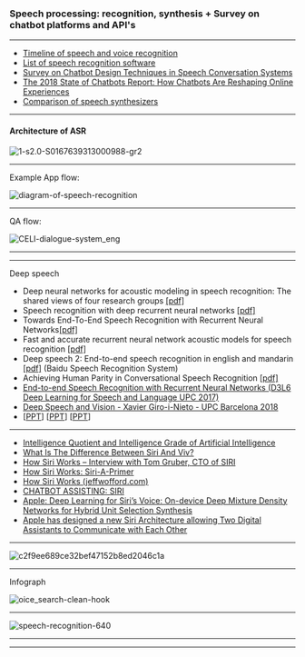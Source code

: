 ### Speech processing: recognition, synthesis + Survey on chatbot platforms and API's

------

- [Timeline of speech and voice recognition](https://en.wikipedia.org/wiki/Timeline_of_speech_and_voice_recognition)
- [List of speech recognition software](https://en.wikipedia.org/wiki/List_of_speech_recognition_software)
- [Survey on Chatbot Design Techniques in Speech
Conversation Systems](https://thesai.org/Downloads/Volume6No7/Paper_12-Survey_on_Chatbot_Design_Techniques_in_Speech_Conversation_Systems.pdf)
- [The 2018 State of Chatbots Report: How Chatbots Are Reshaping Online Experiences](https://blog.drift.com/chatbots-report/)
- [Comparison of speech synthesizers](https://en.wikipedia.org/wiki/Comparison_of_speech_synthesizers)


---------------

#### Architecture of ASR

![1-s2.0-S0167639313000988-gr2](https://www.researchgate.net/profile/Alexey_Karpov2/publication/259118437/figure/fig1/AS:297010319118352@1447824186627/Architecture-of-a-state-of-the-art-automatic-speech-recognition-system-and-its-components.png)

-----------

Example App flow:

![diagram-of-speech-recognition](https://www.researchgate.net/profile/Hae-Duck_Jeong/publication/287429405/figure/fig2/AS:310678364672001@1451082902257/Data-flow-diagram-of-speech-recognition.png)

-----------

QA flow:

![CELI-dialogue-system_eng](https://www.celi.it/wp-content/uploads/2017/02/CELI-dialogue-system_eng.png)


---------





------------


Deep speech


- Deep neural networks for acoustic modeling in speech recognition: The shared views of four research groups [[pdf]](http://cs224d.stanford.edu/papers/maas_paper.pdf)
- Speech recognition with deep recurrent neural networks [[pdf]](http://arxiv.org/pdf/1303.5778.pdf)
- Towards End-To-End Speech Recognition with Recurrent Neural Networks[[pdf]](http://www.jmlr.org/proceedings/papers/v32/graves14.pdf)
- Fast and accurate recurrent neural network acoustic models for speech recognition [[pdf]](http://arxiv.org/pdf/1507.06947)
- Deep speech 2: End-to-end speech recognition in english and mandarin [[pdf]](https://arxiv.org/pdf/1512.02595.pdf) (Baidu Speech Recognition System)
- Achieving Human Parity in Conversational Speech Recognition [[pdf]](https://arxiv.org/pdf/1610.05256v1) 
- [End-to-end Speech Recognition with Recurrent Neural Networks (D3L6 Deep Learning for Speech and Language UPC 2017)](https://www.slideshare.net/xavigiro/endtoend-speech-recognition-with-recurrent-neural-networks-d3l6-deep-learning-for-speech-and-language-upc-2017)
- [Deep Speech and Vision - Xavier Giro-i-Nieto - UPC Barcelona 2018](https://www.slideshare.net/xavigiro/deep-speech-and-vision-xavier-giroinieto-upc-barcelona-2018)
- [[PPT](https://github.com/gopala-kr/summary/blob/master/summaries/Week-1/lec26_audio.pptx)] [[PPT](https://github.com/gopala-kr/summary/blob/master/summaries/Week-1/LiDeng-BerlinOct2015-ASR-GenDisc-4by3.pptx)] [[PPT](https://www.microsoft.com/en-us/research/wp-content/uploads/2017/07/HumansVsMachine-Afeka2017-invited.pdf)]

-----------------

- [Intelligence Quotient and Intelligence Grade of Artificial Intelligence](https://arxiv.org/abs/1709.10242)
- [What Is The Difference Between Siri And Viv?](https://www.forbes.com/sites/quora/2016/05/27/what-is-the-difference-between-siri-and-viv/#230a8fdf5b49)
- [How Siri Works – Interview with Tom Gruber, CTO of SIRI](http://www.novaspivack.com/technology/how-hisiri-works-interview-with-tom-gruber-cto-of-siri)
- [How Siri Works: Siri-A-Primer](http://www.venturewerks.com/Siri-A-Primer.pdf)
- [How Siri Works (jeffwofford.com)](https://news.ycombinator.com/item?id=3111133)
- [CHATBOT ASSISTING: SIRI](http://www.technicaljournalsonline.com/ijaers/VOL%20IV/IJAERS%20VOL%20IV%20ISSUE%20II%20JANUARY%20MARCH%202015/562.pdf)
- [Apple: Deep Learning for Siri’s Voice: On-device Deep Mixture Density Networks for Hybrid Unit Selection Synthesis](https://machinelearning.apple.com/2017/08/06/siri-voices.html)
- [Apple has designed a new Siri Architecture allowing Two Digital Assistants to Communicate with Each Other](http://www.patentlyapple.com/patently-apple/2017/05/apple-has-designed-a-new-siri-architecture-allowing-two-digital-assistants-to-communicate-with-each-other.html)

----------------


![c2f9ee689ce32bef47152b8ed2046c1a](https://d3ansictanv2wj.cloudfront.net/bots-landscape-2-c2f9ee689ce32bef47152b8ed2046c1a.png)

--------

Infograph

![oice_search-clean-hook](https://www.technology.org/texorgwp/wp-content/uploads/2018/07/voice_search-clean-hook.png)

--------------

![speech-recognition-640](http://d2j1x4mfbglwr3.cloudfront.net/2011/09/speech-recognition-640.jpg)

---------
--------------

